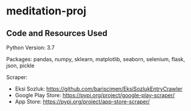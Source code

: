 # meditation-proj

## Code and Resources Used

Python Version: 3.7

Packages: pandas, numpy, sklearn, matplotlib, seaborn, selenium, flask, json, pickle

Scraper: 
- Eksi Sozluk: https://github.com/bariscimen/EksiSozlukEntryCrawler
- Google Play Store: https://pypi.org/project/google-play-scraper/
- App Store: https://pypi.org/project/app-store-scraper/

